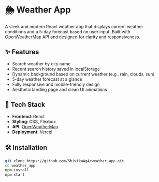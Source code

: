 # 🌦️ Weather App

A sleek and modern React weather app that displays current weather conditions and a 5-day forecast based on user input. Built with OpenWeatherMap API and designed for clarity and responsiveness.

## ✨ Features

-  Search weather by city name
-  Recent search history saved in localStorage
-  Dynamic background based on current weather (e.g., rain, clouds, sun)
-  5-day weather forecast at a glance
-  Fully responsive and mobile-friendly design
-  Aesthetic landing page and clean UI animations

## 🚀 Tech Stack

- **Frontend**: React
- **Styling**: CSS, Flexbox
- **API**: [OpenWeatherMap](https://openweathermap.org/api)
- **Deployment**: Vercel

## 🛠️ Installation

```bash
git clone https://github.com/ShivikaAg4/weather_app.git
cd weather_app
npm install
npm start
